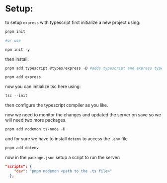 # Setup:

to setup `express` with typescript first initialize a new project using:

```powershell
pnpm init

#or use

npm init -y
```

then install:

```powershell
pnpm add typescript @types/express -D #adds typescript and express types as a dev dependency

pnpm add express
```

now you can initialize tsc here using:

```powershell
tsc --init
```

then configure the typescript compiler as you like.

now we need to monitor the changes and updated the server on save so we will need two more packages.

```powershell
pnpm add nodemon ts-node -D
```

and for sure we have to install `dotenv` to access the `.env` file

```powershell
pnpm add dotenv
```

now in the `package.json` setup a script to run the server:

```json
"scripts": {
    "dev": "pnpm nodemon <path to the .ts file>"
  },
```

